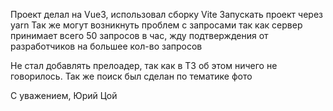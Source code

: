 Проект делал на Vue3, использовал сборку Vite
Запускать проект через yarn 
Так же могут возникнуть проблем с запросами так как сервер принимает всего 50 запросов в час,
жду подтверждения от разработчиков на большее кол-во запросов

Не стал добавлять прелоадер, так как в ТЗ об этом ничего не говорилось.
Так же поиск был сделан по тематике фото

С уважением,
Юрий Цой 
